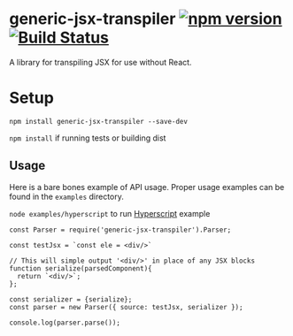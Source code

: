 # generic-jsx-transpiler [![npm version](https://badge.fury.io/js/generic-jsx-transpiler.svg)](https://badge.fury.io/js/generic-jsx-transpiler) [![Build Status](https://travis-ci.org/c-mcg/generic-jsx-transpiler.svg?branch=master)](https://travis-ci.org/c-mcg/generic-jsx-transpiler)

A library for transpiling JSX for use without React.

# Setup

`npm install generic-jsx-transpiler --save-dev`

`npm install` if running tests or building dist

## Usage

Here is a bare bones example of API usage.
Proper usage examples can be found in the `examples` directory.

`node examples/hyperscript` to run [Hyperscript](https://www.npmjs.com/package/hyperscript) example

```
const Parser = require('generic-jsx-transpiler').Parser;

const testJsx = `const ele = <div/>`

// This will simple output '<div/>' in place of any JSX blocks
function serialize(parsedComponent){
  return `<div/>`;
};

const serializer = {serialize};
const parser = new Parser({ source: testJsx, serializer });

console.log(parser.parse());
```
